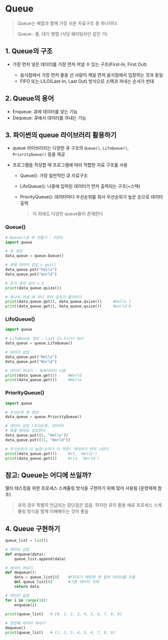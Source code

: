 # Queue

> Queue는 배열과 함께 가장 쉬운 자료구조 중 하나이다. 
>
> Queue : 줄, 대기 행렬 (식당 웨이팅라인 같은 거)

## 1. Queue의 구조

- 가장 먼저 넣은 데이터를 가장 먼저 꺼낼 수 있는 구조(First-In, First Out)

  - 음식점에서 가장 먼저 줄을 선 사람이 제일 먼저 음식점에서 입장하는 것과 동일
  - FIFO 또는 LILO(Last-In, Last Out) 방식으로 스택과 꺼내는 순서가 반대

  

## 2. Queue의 용어

- Enqueue: 큐에 데이터를 넣는 기능
- Dequeue: 큐에서 데이터를 꺼내는 기능



## 3. 파이썬의 queue 라이브러리 활용하기

- queue 라이브러리는 다양한 큐 구조의 `Queue()`, `LifoQueue()`, `PriorityQueue()` 등을 제공

- 프로그램을 작성할 때 프로그램에 따라 적합한 자료 구조를 사용

  - Queue(): 가장 일반적인 큐 자료구조

  - LifoQueue(): 나중에 입력된 데이터가 먼저 출력되는 구조(=스택)

  - PriorityQueue(): 데이터마다 우선순위를 줘서 우선순위가 높은 순으로 데이터 출력

    > 이 외에도 다양한 queue들이 존재한다

### Queue()

```python
# Queue()로 큐 만들기 - FIFO
import queue

# 큐 생성
data_queue = queue.Queue()

# 큐에 데이터 삽입 = put()
data_queue.put("hello")
data_queue.put("world")

# 초기 큐의 길이 = 2
print(data_queue.qsize())

# 하나씩 꺼낼 때 마다 큐의 길이가 줄어든다
print(data_queue.get(), data_queue.qsize())     #hello 1
print(data_queue.get(), data_queue.qsize())     #world 0
```

### LifoQueue()

```python
import queue

# LifoQueue 생성 - Last In First Out
data_queue = queue.LifoQueue()

# 데이터 삽입
data_queue.put("Hello")
data_queue.put("World")

# 데이터 꺼내기 - 뒤에서부터 나옴
print(data_queue.get())     #World
print(data_queue.get())     #Hello
```

### PriorityQueue()

```python
import queue

# 우선순위 큐 생성
data_queue = queue.PriorityQueue()

# 데이터 삽입 (우선순위, 데이터)
# 튜플 형태로 삽입한다
data_queue.put((5, "Hello"))
data_queue.put((11, "World"))

# 우선순위가 더 높은(숫자가 더 작은) 데이터가 먼저 나온다 
print(data_queue.get())     #(5, 'Hello')
print(data_queue.get())     #(11, 'World')
```



## 참고: Queue는 어디에 쓰일까?

멀티 태스킹을 위한 프로세스 스케쥴링 방식을 구현하기 위해 많이 사용됨 (운영체제 참조)

> 큐의 경우 특별히 언급되는 장단점은 없음. 하지만 큐의 활용 예로 프로세스 스케쥴링 방식을 함께 이해해두는 것이 좋음



## 4. Queue 구현하기

```python
queue_list = list()

# 데이터 삽입
def enqueue(data):
    queue_list.append(data)

# 데이터 꺼내기
def dequeue():
    data = queue_list[0]    #FIFO기 때문에 맨 앞의 데이터를 추출
    del queue_list[0]       #기존 데이터 삭제
    return data
```

```python
# 데이터 삽입
for i in range(10):
    enqueue(i)
    
print(queue_list)	# [0, 1, 2, 3, 4, 5, 6, 7, 8, 9]

# 첫번째 데이터 꺼내기
dequeue()
print(queue_list)   # [1, 2, 3, 4, 5, 6, 7, 8, 9]
```

